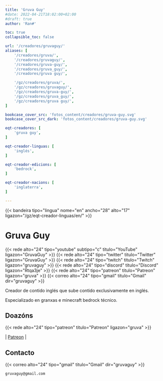 ```yaml
---
title: 'Gruva Guy'
#date: 2022-04-21T18:02:00+02:00
#draft: true
author: 'Ran#'

toc: true
collapsible_toc: false

url: '/creadores/gruvaguy/'
aliases: [
    '/creadores/gruva/',
    '/creadores/gruvaguy/',
    '/creadores/gruva-guy/',
    '/creadores/gruva_guy/',
    '/creadores/gruva guy/',

    '/gz/creadores/gruva/',
    '/gz/creadores/gruvaguy/',
    '/gz/creadores/gruva-guy/',
    '/gz/creadores/gruva_guy/',
    '/gz/creadores/gruva guy/',
]

bookcase_cover_src: 'fotos_content/creadores/gruva-guy.svg'
bookcase_cover_src_dark: 'fotos_content/creadores/gruva-guy.svg'

eqt-creadores: [
    'gruva guy',
]

eqt-creador-linguas: [
    'inglés',
]

eqt-creador-edicions: [
    'bedrock',
]

eqt-creador-nacions: [
    'inglaterra',
]

---
```


{{< bandeira tipo="lingua" nome="en" ancho="28" alto="17" ligazon="/gz/eqt-creador-linguas/en/" >}}

# Gruva Guy

{{< rede alto="24" tipo="youtube" subtipo="c" titulo="YouTube" ligazon="GruvaGuy" >}}
{{< rede alto="24" tipo="twitter" titulo="Twitter" ligazon="GruvaGuy" >}}
{{< rede alto="24" tipo="twitch" titulo="Twitch" ligazon="gruvaguy" >}}
{{< rede alto="24" tipo="discord" titulo="Discord" ligazon="Rtqa3je" >}}
{{< rede alto="24" tipo="patreon" titulo="Patreon" ligazon="gruva" >}}
{{< correo alto="24" tipo="gmail" titulo="Gmail" dir="gruvaguy" >}}

Creador de contido inglés que sube contido exclusivamente en inglés.

Especializado en granxas e minecraft bedrock técnico.

## Doazóns

{{< rede alto="24" tipo="patreon" titulo="Patreon" ligazon="gruva" >}}

|
[Patreon](https://www.patreon.com/gruva)
|


## Contacto

{{< correo alto="24" tipo="gmail" titulo="Gmail" dir="gruvaguy" >}}

```
gruvaguy@gmail.com
```
